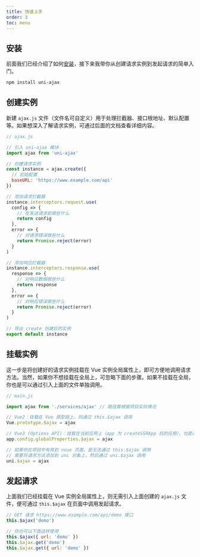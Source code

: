 ```yaml
---
title: 快速上手
order: 3
toc: menu
---
```


## 安装

前面我们已经介绍了如何[安装](/guide/installation#npm)，接下来我带你从创建请求实例到发起请求的简单入门。

```bash
npm install uni-ajax
```

## 创建实例

新建 `ajax.js` 文件（文件名可自定义）用于处理拦截器、接口根地址、默认配置等。如果想深入了解请求实例，可通过后面的文档查看详细内容。

```js
// ajax.js

// 引入 uni-ajax 模块
import ajax from 'uni-ajax'

// 创建请求实例
const instance = ajax.create({
  // 初始配置
  baseURL: 'https://www.example.com/api'
})

// 添加请求拦截器
instance.interceptors.request.use(
  config => {
    // 在发送请求前做些什么
    return config
  },
  error => {
    // 对请求错误做些什么
    return Promise.reject(error)
  }
)

// 添加响应拦截器
instance.interceptors.response.use(
  response => {
    // 对响应数据做些什么
    return response
  },
  error => {
    // 对响应错误做些什么
    return Promise.reject(error)
  }
)

// 导出 create 创建后的实例
export default instance
```

## 挂载实例

这一步是将创建好的请求实例挂载在 Vue 实例全局属性上，即可方便地调用请求方法。当然，如果你不想挂载在全局上，可忽略下面的步骤。如果不挂载在全局，你也是可以通过引入上面的文件单独调用。

```js
// main.js

import ajax from './services/ajax' // 路径需根据项目实际情况

// Vue2：挂载在 Vue 原型链上，则通过 this.$ajax 调用
Vue.prototype.$ajax = ajax

// Vue3 (Options API)：挂载在当前应用上（app 为 createSSRApp 后的应用），也是通过 this.$ajax 调用
app.config.globalProperties.$ajax = ajax

// 如果你在项目中有用到 nvue 页面，是无法通过 this.$ajax 调用
// 需要将请求方法添加到 uni 对象上，然后通过 uni.$ajax 调用
uni.$ajax = ajax
```

## 发起请求

上面我们已经挂载在 Vue 实例全局属性上，则无需引入上面创建的 `ajax.js` 文件，便可通过 `this.$ajax` 在页面中调用发起请求。

```js
// GET 请求 https://www.example.com/api/demo 接口
this.$ajax('demo')

// 你也可以下面这样使用
this.$ajax({ url: 'demo' })
this.$ajax.get('demo')
this.$ajax.get({ url: 'demo' })
```
